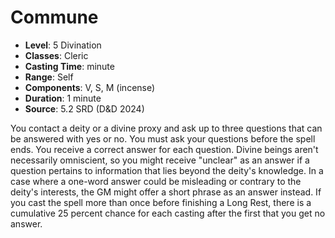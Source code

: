 # Commune

- **Level**: 5 Divination
- **Classes**: Cleric
- **Casting Time**: minute
- **Range**: Self
- **Components**: V, S, M (incense)
- **Duration**: 1 minute
- **Source**: 5.2 SRD (D&D 2024)

You contact a deity or a divine proxy and ask up to three questions that can be answered with yes or no. You must ask your questions before the spell ends. You receive a correct answer for each question. Divine beings aren't necessarily omniscient, so you might receive "unclear" as an answer if a question pertains to information that lies beyond the deity's knowledge. In a case where a one-word answer could be misleading or contrary to the deity's interests, the GM might offer a short phrase as an answer instead. If you cast the spell more than once before finishing a Long Rest, there is a cumulative 25 percent chance for each casting after the first that you get no answer.

